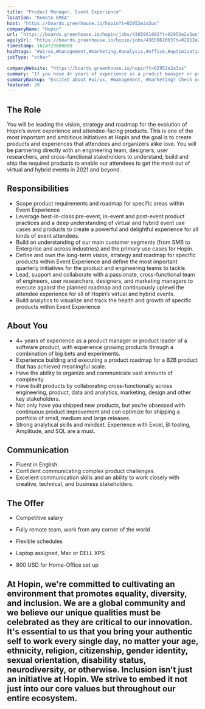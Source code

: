 ```yaml
---
title: "Product Manager, Event Experience"
location: "Remote EMEA"
host: "https://boards.greenhouse.io/hopin?t=02952e2a3us"
companyName: "Hopin"
url: "https://boards.greenhouse.io/hopin/jobs/4365961003?t=02952e2a3us"
applyUrl: "https://boards.greenhouse.io/hopin/jobs/4365961003?t=02952e2a3us#app"
timestamp: 1614729600000
hashtags: "#ui/ux,#management,#marketing,#analysis,#office,#optimization,#English"
jobType: "other"

companyWebsite: "https://boards.greenhouse.io/hopin?t=02952e2a3us"
summary: "If you have 4+ years of experience as a product manager or product leader of a software product, with experience growing products through a combination of big bets and experiments, consider applying to Hopin's job post for a new product manager."
summaryBackup: "Excited about #ui/ux, #management, #marketing? Check out this job post!"
featured: 20
---
```


## The Role

You will be leading the vision, strategy and roadmap for the evolution of Hopin’s event experience and attendee-facing products. This is one of the most important and ambitious initiatives at Hopin and the goal is to create products and experiences that attendees and organizers alike love. You will be partnering directly with an engineering team, designers, user researchers, and cross-functional stakeholders to understand, build and ship the required products to enable our attendees to get the most out of virtual and hybrid events in 2021 and beyond. 

## Responsibilities

*   Scope product requirements and roadmap for specific areas within Event Experience
*   Leverage best-in-class pre-event, in-event and post-event product practices and a deep understanding of virtual and hybrid event use cases and products to create a powerful and delightful experience for all kinds of event attendees.
*   Build an understanding of our main customer segments (from SMB to Enterprise and across industries) and the primary use cases for Hopin.
*   Define and own the long-term vision, strategy and roadmap for specific products within Event Experience and define the most important quarterly initiatives for the product and engineering teams to tackle. 
*   Lead, support and collaborate with a passionate, cross-functional team of engineers, user researchers, designers, and marketing managers to execute against the planned roadmap and continuously uplevel the attendee experience for all of Hopin’s virtual and hybrid events.
*   Build analytics to visualize and track the health and growth of specific products within Event Experience

## About You

*   4+ years of experience as a product manager or product leader of a software product, with experience growing products through a combination of big bets and experiments.
*   Experience building and executing a product roadmap for a B2B product that has achieved meaningful scale.
*   Have the ability to organize and communicate vast amounts of complexity.
*   Have built products by collaborating cross-functionally across engineering, product, data and analytics, marketing, design and other key stakeholders.
*   Not only have you shipped new products, but you’re obsessed with continuous product improvement and can optimize for shipping a portfolio of small, medium and large releases.
*   Strong analytical skills and mindset. Experience with Excel, BI tooling, Amplitude, and SQL are a must. 

## Communication

*   Fluent in English.
*   Confident communicating complex product challenges.
*   Excellent communication skills and an ability to work closely with creative, technical, and business stakeholders.

## The Offer 

*   Competitive salary
    
*   Fully remote team, work from any corner of the world
    
*   Flexible schedules
    
*   Laptop assigned, Mac or DELL XPS            
    
*   800 USD for Home-Office set up
    

## At Hopin, we're committed to cultivating an environment that promotes equality, diversity, and inclusion. We are a global community and we believe our unique qualities must be celebrated as they are critical to our innovation. It's essential to us that you bring your authentic self to work every single day, no matter your age, ethnicity, religion, citizenship, gender identity, sexual orientation, disability status, neurodiversity, or otherwise. Inclusion isn't just an initiative at Hopin. We strive to embed it not just into our core values but throughout our entire ecosystem.
